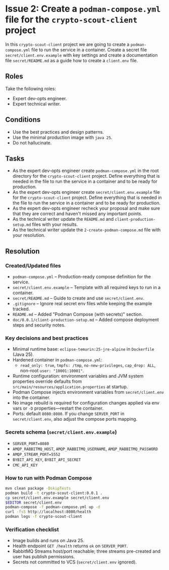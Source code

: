# Issue 2: Create a `podman-compose.yml` file for the `crypto-scout-client` project

In this `crypto-scout-client` project we are going to create a `podman-compose.yml` file to run the service in a
container. Create a secret file `secret/client.env.example` with key settings and create a documentation file
`secret/README.md` as a guide how to create a `client.env` file.

## Roles

Take the following roles:

- Expert dev-opts engineer.
- Expert technical writer.

## Conditions

- Use the best practices and design patterns.
- Use the minimal production image with `java 25`.
- Do not hallucinate.

## Tasks

- As the expert dev-opts engineer create `podman-compose.yml` in the root directory for the `crypto-scout-client`
  project. Define everything that is needed in the file to run the service in a container and to be ready for production.
- As the expert dev-opts engineer create `secret/client.env.example` file for the `crypto-scout-client` project. 
  Define everything that is needed in the file to run the service in a container and to be ready for production.
- As the expert dev-opts engineer recheck your proposal and make sure that they are correct and haven't missed any
  important points.
- As the technical writer update the `README.md` and `client-production-setup.md` files with your results.
- As the technical writer update the `2-create-podman-compose.md` file with your resolution.

## Resolution

### Created/Updated files

- `podman-compose.yml` – Production-ready compose definition for the service.
- `secret/client.env.example` – Template with all required keys to run in a container.
- `secret/README.md` – Guide to create and use `secret/client.env`.
- `.gitignore` – Ignore real secret env files while keeping the example tracked.
- `README.md` – Added "Podman Compose (with secrets)" section.
- `doc/0.0.1/client-production-setup.md` – Added compose deployment steps and security notes.

### Key decisions and best practices

- Minimal runtime base: `eclipse-temurin:25-jre-alpine` in `Dockerfile` (Java 25).
- Hardened container in `podman-compose.yml`:
    - `read_only: true`, `tmpfs: /tmp`, `no-new-privileges`, `cap_drop: ALL`, non-root `user: "10001:10001"`.
- Runtime configuration: environment variables and JVM system properties override defaults from
  `src/main/resources/application.properties` at startup.
- Podman Compose injects environment variables from `secret/client.env` into the container.
- No image rebuild is required for configuration changes applied via env vars or `-D` properties—restart the container.
- Ports: default `8080:8080`. If you change `SERVER_PORT` in `secret/client.env`, also adjust the compose ports mapping.

### Secrets schema (`secret/client.env.example`)

- `SERVER_PORT=8080`
- `AMQP_RABBITMQ_HOST`, `AMQP_RABBITMQ_USERNAME`, `AMQP_RABBITMQ_PASSWORD`
- `AMQP_STREAM_PORT=5552`
- `BYBIT_API_KEY`, `BYBIT_API_SECRET`
- `CMC_API_KEY`

### How to run with Podman Compose

```bash
mvn clean package -DskipTests
podman build -t crypto-scout-client:0.0.1 .
cp secret/client.env.example secret/client.env
$EDITOR secret/client.env
podman-compose -f podman-compose.yml up -d
curl -fsS http://localhost:8080/health
podman logs -f crypto-scout-client
```

### Verification checklist

- Image builds and runs on Java 25.
- Health endpoint `GET /health` returns `ok` on `SERVER_PORT`.
- RabbitMQ Streams host/port reachable; three streams pre-created and user has publish permissions.
- Secrets not committed to VCS (`secret/client.env` ignored).